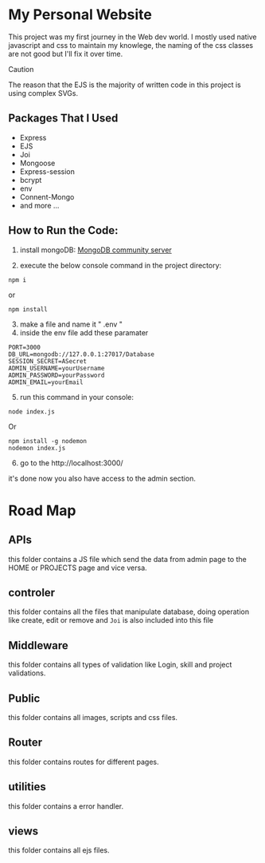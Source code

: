 # My Personal Website

This project was my first journey in the Web dev world.
I mostly used native javascript and css to maintain my knowlege,
the naming of the css classes are not good but I'll fix it over time.

> [!CAUTION]
> The reason that the EJS is the majority of written code in this project is using complex SVGs.

## Packages That I Used

- Express
- EJS
- Joi
- Mongoose
- Express-session
- bcrypt
- env
- Connent-Mongo
- and more ...

## How to Run the Code:

1. install mongoDB:
   [MongoDB community server](https://www.mongodb.com/try/download/community)

2. execute the below console command in the project directory:

```console
npm i
```

or

```console
npm install
```

3. make a file and name it " .env "
4. inside the env file add these paramater

```env
PORT=3000
DB_URL=mongodb://127.0.0.1:27017/Database
SESSION_SECRET=ASecret
ADMIN_USERNAME=yourUsername
ADMIN_PASSWORD=yourPassword
ADMIN_EMAIL=yourEmail
```

5. run this command in your console:

```console
node index.js
```

Or

```console
npm install -g nodemon
nodemon index.js
```

6. go to the http://localhost:3000/

it's done now you also have access to the admin section.

# Road Map

## APIs

this folder contains a JS file which send the data from admin page to the HOME or PROJECTS page and vice versa.

## controler

this folder contains all the files that manipulate database, doing operation like create, edit or remove
and `Joi` is also included into this file

## Middleware

this folder contains all types of validation like Login, skill and project validations.

## Public

this folder contains all images, scripts and css files.

## Router

this folder contains routes for different pages.

## utilities

this folder contains a error handler.

## views

this folder contains all ejs files.
